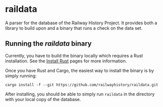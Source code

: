 # raildata

A parser for the database of the Railway History Project. It provides both
a library to build upon and a binary that runs a check on the data set.

## Running the _raildata_ binary

Currently, you have to build the binary locally which requires a Rust
installation. See the [Install Rust](https://www.rust-lang.org/tools/install)
pages for more information.

Once you have Rust and Cargo, the easiest way to install the binary is
by simply running:

```
cargo install -f --git https://github.com/railwayhistory/raildata.git
```

After installing, you should be able to simply run `raildata` in the
directory with your local copy of the database.

